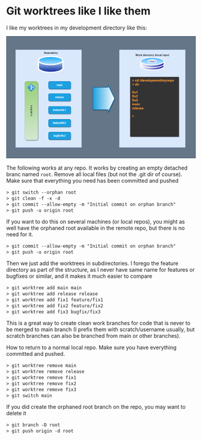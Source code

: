 # Git worktrees like I like them

I like my worktrees in my development directory like this:

![git worktree figure](git.worktrees.drawio.png)

The following works at any repo. It works by creating an empty detached branc
named `root`. Remove all local files (but not the .git dir of course). Make sure
that everything you need has been committed and pushed

```text
> git switch --orphan root
> git clean -f -x -d
> git commit --allow-empty -m "Initial commit on orphan branch" 
> git push -u origin root
```

If you want to do this on several machines (or local repos), you might as well have the orphaned root available in the remote repo, but there is no need for it.

```text
> git commit --allow-empty -m "Initial commit on orphan branch" 
> git push -u origin root
```

Then we just add the worktrees in subdirectories. I forego the feature directory as
part of the structure, as I never have same name for features or bugfixes or
similar, and it makes it much easier to compare

```text
> git worktree add main main
> git worktree add release release
> git worktree add fix1 feature/fix1
> git worktree add fix2 feature/fix2
> git worktree add fix3 bugfix/fix3
```

This is a great way to create clean work branches for code that is never to be
merged to main branch (I prefix them with scratch/username usually, but scratch
branches can also be branched from main or other branches).

How to return to a normal local repo. Make sure you have everything committed
and pushed.

```text
> git worktree remove main
> git worktree remove release
> git worktree remove fix1
> git worktree remove fix2
> git worktree remove fix3
> git switch main
```

If you did create the orphaned root branch on the repo, you may want to delete it

```text
> git branch -D root
> git push origin -d root
```

